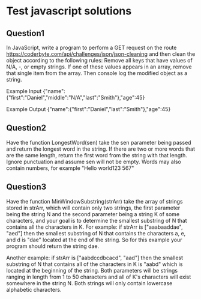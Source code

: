 # Test javascript solutions

## Question1

In JavaScript, write a program to perform a GET request on the route https://coderbyte.com/api/challenges/json/json-cleaning and then clean the object according to the following rules: Remove all keys that have values of N/A, -, or empty strings. If one of these values appears in an array, remove that single item from the array. Then console log the modified object as a string.

Example Input
{"name":{"first":"Daniel","middle":"N/A","last":"Smith"},"age":45}

Example Output
{"name":{"first":"Daniel","last":"Smith"},"age":45}

## Question2

Have the function LongestWord(sen) take the sen parameter being passed and return the longest word in the string. If there are two or more words that are the same length, return the first word from the string with that length. Ignore punctuation and assume sen will not be empty. Words may also contain numbers, for example "Hello world123 567"

## Question3

Have the function MinWindowSubstring(strArr) take the array of strings stored in strArr, which will contain only two strings, the first parameter being the string N and the second parameter being a string K of some characters, and your goal is to determine the smallest substring of N that contains all the characters in K. For example: if strArr is ["aaabaaddae", "aed"] then the smallest substring of N that contains the characters a, e, and d is "dae" located at the end of the string. So for this example your program should return the string dae.

Another example: if strArr is ["aabdccdbcacd", "aad"] then the smallest substring of N that contains all of the characters in K is "aabd" which is located at the beginning of the string. Both parameters will be strings ranging in length from 1 to 50 characters and all of K's characters will exist somewhere in the string N. Both strings will only contain lowercase alphabetic characters.


